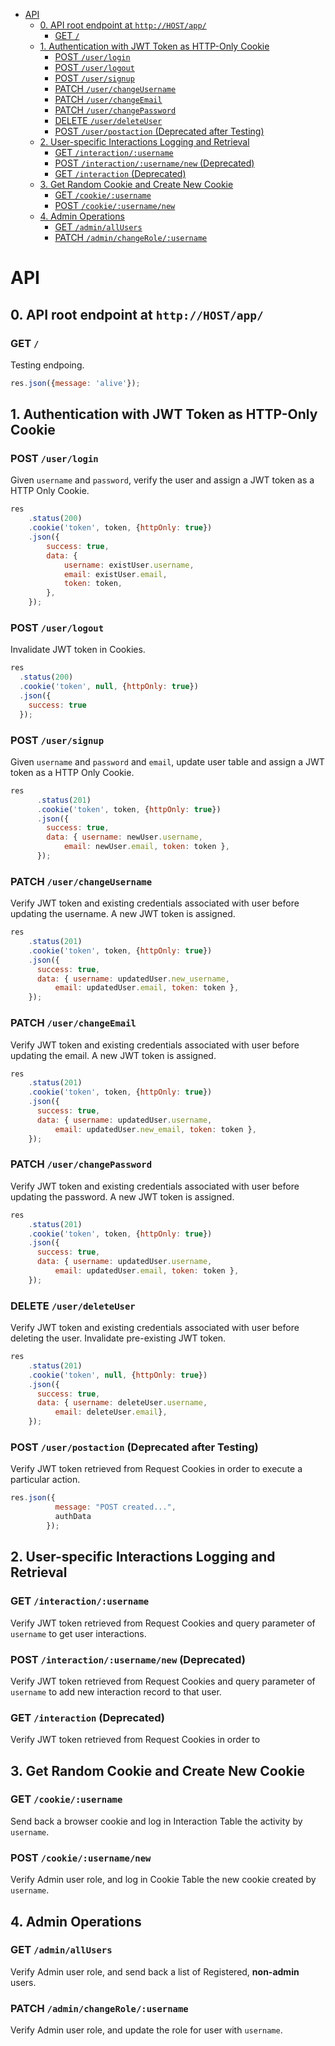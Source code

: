 
- [API](#api)
  - [0. API root endpoint at `http://HOST/app/`](#0-api-root-endpoint-at-httphostapp)
    - [GET `/`](#get-)
  - [1. Authentication with JWT Token as HTTP-Only Cookie](#1-authentication-with-jwt-token-as-http-only-cookie)
    - [POST `/user/login`](#post-userlogin)
    - [POST `/user/logout`](#post-userlogout)
    - [POST `/user/signup`](#post-usersignup)
    - [PATCH `/user/changeUsername`](#patch-userchangeusername)
    - [PATCH `/user/changeEmail`](#patch-userchangeemail)
    - [PATCH `/user/changePassword`](#patch-userchangepassword)
    - [DELETE `/user/deleteUser`](#delete-userdeleteuser)
    - [POST `/user/postaction` (Deprecated after Testing)](#post-userpostaction-deprecated-after-testing)
  - [2. User-specific Interactions Logging and Retrieval](#2-user-specific-interactions-logging-and-retrieval)
    - [GET `/interaction/:username`](#get-interactionusername)
    - [POST `/interaction/:username/new` (Deprecated)](#post-interactionusernamenew-deprecated)
    - [GET `/interaction` (Deprecated)](#get-interaction-deprecated)
  - [3. Get Random Cookie and Create New Cookie](#3-get-random-cookie-and-create-new-cookie)
    - [GET `/cookie/:username`](#get-cookieusername)
    - [POST `/cookie/:username/new`](#post-cookieusernamenew)
  - [4. Admin Operations](#4-admin-operations)
    - [GET `/admin/allUsers`](#get-adminallusers)
    - [PATCH `/admin/changeRole/:username`](#patch-adminchangeroleusername)

# API

## 0. API root endpoint at `http://HOST/app/`

### GET `/`
Testing endpoing.
```js
res.json({message: 'alive'});
```


## 1. Authentication with JWT Token as HTTP-Only Cookie

### POST `/user/login`
Given `username` and `password`, verify the user and assign a JWT token as a HTTP Only Cookie. 

```js
res
    .status(200)
    .cookie('token', token, {httpOnly: true})
    .json({
        success: true,
        data: {
            username: existUser.username,
            email: existUser.email,
            token: token,
        },
    });
```

### POST `/user/logout`
Invalidate JWT token in Cookies. 

```js
res
  .status(200)
  .cookie('token', null, {httpOnly: true})
  .json({
    success: true
  });
```

### POST `/user/signup`
Given `username` and `password` and `email`, update user table and assign a JWT token as a HTTP Only Cookie. 

```js
res
      .status(201)
      .cookie('token', token, {httpOnly: true})
      .json({
        success: true,
        data: { username: newUser.username,
            email: newUser.email, token: token },
      });
```


### PATCH `/user/changeUsername`
Verify JWT token and existing credentials associated with user before updating the username. A new JWT token is assigned.

```js
res
    .status(201)
    .cookie('token', token, {httpOnly: true})
    .json({
      success: true,
      data: { username: updatedUser.new_username,
          email: updatedUser.email, token: token },
    });
```

### PATCH `/user/changeEmail`
Verify JWT token and existing credentials associated with user before updating the email. A new JWT token is assigned.

```js
res
    .status(201)
    .cookie('token', token, {httpOnly: true})
    .json({
      success: true,
      data: { username: updatedUser.username,
          email: updatedUser.new_email, token: token },
    });
```


### PATCH `/user/changePassword`
Verify JWT token and existing credentials associated with user before updating the password. A new JWT token is assigned.

```js
res
    .status(201)
    .cookie('token', token, {httpOnly: true})
    .json({
      success: true,
      data: { username: updatedUser.username,
          email: updatedUser.email, token: token },
    });
```

### DELETE `/user/deleteUser`
Verify JWT token and existing credentials associated with user before deleting the user. Invalidate pre-existing JWT token.

```js
res
    .status(201)
    .cookie('token', null, {httpOnly: true})
    .json({
      success: true,
      data: { username: deleteUser.username,
          email: deleteUser.email},
    });
```

### POST `/user/postaction` (Deprecated after Testing)
Verify JWT token retrieved from Request Cookies in order to execute a particular action.

```js
res.json({
          message: "POST created...",
          authData
        });
```


## 2. User-specific Interactions Logging and Retrieval

### GET `/interaction/:username`
Verify JWT token retrieved from Request Cookies and query parameter of `username` to get user interactions.


### POST `/interaction/:username/new` (Deprecated)
Verify JWT token retrieved from Request Cookies and query parameter of `username` to add new interaction record to that user. 


### GET `/interaction` (Deprecated)
Verify JWT token retrieved from Request Cookies in order to 

## 3. Get Random Cookie and Create New Cookie

### GET `/cookie/:username`
Send back a browser cookie and log in Interaction Table the activity by `username`.


### POST `/cookie/:username/new`
Verify Admin user role, and log in Cookie Table the new cookie created by `username`.


## 4. Admin Operations

### GET `/admin/allUsers`
Verify Admin user role, and send back a list of Registered, __non-admin__ users.

### PATCH `/admin/changeRole/:username`
Verify Admin user role, and update the role for user with `username`.